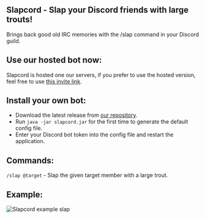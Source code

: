## Slapcord - Slap your Discord friends with large trouts!

Brings back good old IRC memories with the /slap command in your Discord guild.

## Use our hosted bot now:

Slapcord is hosted one our servers, if you prefer to use the hosted version, feel free to use [this invite link](https://slapcord.internetpolice.eu/invite).

## Install your own bot:
- Download the latest release from [our repository](https://repo.internetpolice.eu/downloads/Slapcord/).
- Run `java -jar slapcord.jar` for the first time to generate the default config file.
- Enter your Discord bot token into the config file and restart the application.

## Commands:
`/slap @target` - Slap the given target member with a large trout.


## Example:
![Slapcord example slap](https://repo.internetpolice.eu/assets/slapcord-example-1.png)

